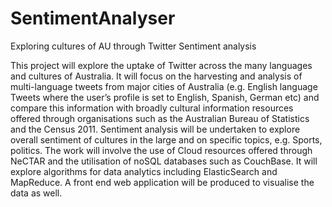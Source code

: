 # SentimentAnalyser
Exploring cultures of AU through Twitter Sentiment analysis

This project will explore the uptake of Twitter across the many languages and cultures of Australia. 
It will focus on the harvesting and analysis of multi-language tweets from major cities of Australia (e.g. English language Tweets where the user’s profile is set to English, Spanish, German etc) 
and compare this information with broadly cultural information resources offered through organisations such as the Australian Bureau of Statistics and the Census 2011. 
Sentiment analysis will be undertaken to explore overall sentiment of cultures in the large and on specific topics, e.g. Sports, politics. The work will involve the use of Cloud resources offered through 
NeCTAR and the utilisation of noSQL databases such as CouchBase. 
It will explore algorithms for data analytics including ElasticSearch and MapReduce. A front end web application will be produced to visualise the data as well. 
